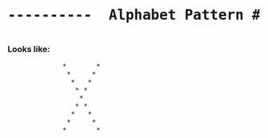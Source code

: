 

<pre><h1 align="center">----------  Alphabet Pattern #X  ----------</h1></pre>


### Looks like:

<pre>
             *       *
              *     *
               *   * 
                * *  
                 *                 
                * *
               *   *
              *     *
             *       *

</pre>

